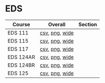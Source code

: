 # EDS

| Course | Overall | Section |
| ------ | ------- | ------- |
| EDS 111 | [csv](https://github.com/UCSD-Historical-Enrollment-Data/2024Summer2/blob/main/overall/EDS%20111.csv), [png](https://raw.githubusercontent.com/UCSD-Historical-Enrollment-Data/2024Summer2/main/plot_overall/EDS%20111.png), [wide](https://raw.githubusercontent.com/UCSD-Historical-Enrollment-Data/2024Summer2/main/plot_overall_wide/EDS%20111.png) |  |
| EDS 115 | [csv](https://github.com/UCSD-Historical-Enrollment-Data/2024Summer2/blob/main/overall/EDS%20115.csv), [png](https://raw.githubusercontent.com/UCSD-Historical-Enrollment-Data/2024Summer2/main/plot_overall/EDS%20115.png), [wide](https://raw.githubusercontent.com/UCSD-Historical-Enrollment-Data/2024Summer2/main/plot_overall_wide/EDS%20115.png) |  |
| EDS 117 | [csv](https://github.com/UCSD-Historical-Enrollment-Data/2024Summer2/blob/main/overall/EDS%20117.csv), [png](https://raw.githubusercontent.com/UCSD-Historical-Enrollment-Data/2024Summer2/main/plot_overall/EDS%20117.png), [wide](https://raw.githubusercontent.com/UCSD-Historical-Enrollment-Data/2024Summer2/main/plot_overall_wide/EDS%20117.png) |  |
| EDS 124AR | [csv](https://github.com/UCSD-Historical-Enrollment-Data/2024Summer2/blob/main/overall/EDS%20124AR.csv), [png](https://raw.githubusercontent.com/UCSD-Historical-Enrollment-Data/2024Summer2/main/plot_overall/EDS%20124AR.png), [wide](https://raw.githubusercontent.com/UCSD-Historical-Enrollment-Data/2024Summer2/main/plot_overall_wide/EDS%20124AR.png) |  |
| EDS 124BR | [csv](https://github.com/UCSD-Historical-Enrollment-Data/2024Summer2/blob/main/overall/EDS%20124BR.csv), [png](https://raw.githubusercontent.com/UCSD-Historical-Enrollment-Data/2024Summer2/main/plot_overall/EDS%20124BR.png), [wide](https://raw.githubusercontent.com/UCSD-Historical-Enrollment-Data/2024Summer2/main/plot_overall_wide/EDS%20124BR.png) |  |
| EDS 125 | [csv](https://github.com/UCSD-Historical-Enrollment-Data/2024Summer2/blob/main/overall/EDS%20125.csv), [png](https://raw.githubusercontent.com/UCSD-Historical-Enrollment-Data/2024Summer2/main/plot_overall/EDS%20125.png), [wide](https://raw.githubusercontent.com/UCSD-Historical-Enrollment-Data/2024Summer2/main/plot_overall_wide/EDS%20125.png) |  |
